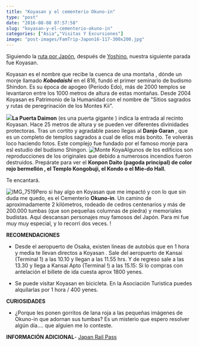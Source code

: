 ```yaml
---
title: "Koyasan y el cementerio Okuno-in"
type: "post"
date: "2016-08-08 07:57:58"
slug: "koyasan-y-el-cementerio-okuno-in"
categories: ["Asia","Visitas Y Excursiones"]
image: "post-images/FamTrip-Japon16-117-300x200.jpg"
---
```


Siguiendo la [ruta por Japón](http://www.missviajes.com/la-ruta-kumano-perdida-en-japon/), después de [Yoshino](http://www.missviajes.com/parque-nacional-de-yoshino-escapada-de-2-dias/), nuestra siguiente parada fue Koyasan.

Koyasan es el nombre que recibe la cuenca de una montaña , dónde un monje llamado ***Kobodaishi*** en el 816, fundó el primer seminario de budismo Shindon. Es su época de apogeo (Período Edo), más de 2000 templos se levantaron entre los 1000 metros de altura de estas montañas. Desde 2004 Koyasan es Patrimonio de la Humanidad con el nombre de "Sitios sagrados y rutas de peregrinación de los Montes Kii".



**![](post-images/FamTrip-Japon16-117-300x200.jpg)La Puerta Daimon** (es una puerta gigante ) indica la entrada al recinto Koyasan. Hace 25 metros de altura y se pueden ver diferentes divinidades protectoras. Tras un cortito y agradable paseo llegas al **Danjo Garan** , que es un completo de templos sagrados a cual de ellos más bonito. Te volverás loco haciendo fotos. Este complejo fue fundado por el famoso monje para esl estudio del budismo Shingon. ![Monte Koya](post-images/IMG_1044-300x169.jpg)Algunos de los edificios son reproducciones de los originales que debido a numerosos incendios fueron destruidos. Prepárate para ver el **Konpon Daito (pagoda principal) de color rojo bermellón , el Templo Kongobuji, el Kondo o el Mie-do Hall.**

Te encantará.

![IMG_7519](post-images/IMG_7519-3-300x300.jpg)Pero si hay algo en Koyasan que me impactó y con lo que sin duda me quedo, es el Cementerio **Okuno-in**. Un camino de aproximadamente 2 kilómetros, rodeado de cedros centenarios y más de 200.000 tumbas (que son pequeñas columnas de piedra) y memoriales budistas. Aquí descansan personajes muy famosos del Japón. Para mi fue muy muy especial, y lo recorrí dos veces. !







**RECOMENDACIONES**

- Desde el aeropuerto de Osaka, existen lineas de autobús que en 1 hora y media te llevan directos a Koyasan . Sale del aeropuerto de Kansai (Terminal 1) a las 10.10 y llegan a las 11.55 hrs. Y de regreso sale a las 13.30 y llega a Kansai Apto (Terminal !) a las 15.15: Si lo compras con antelación el billete de ida cuesta aprox 1800 yenes.

- Se puede visitar Koyasan en bicicleta. En la Asociación Turistica puedes alquilarlas por 1 hora / 400 yenes.



**CURIOSIDADES**

- ¿Porque les ponen gorritos de lana roja a las pequeñas imágenes de Okuno-in que adornan sus tumbas? Es un misterio que espero resolver algún día.... que alguien me lo conteste.

**INFORMACIÓN ADICIONAL**- [Japan Rail Pass](https://www.japan-rail-pass.es/japon-en-tren/itinerarios/monte-koya)